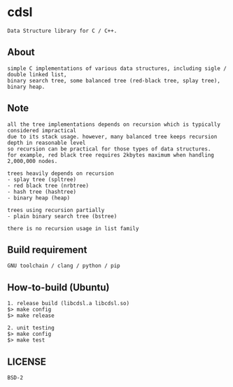 # cdsl 
	Data Structure library for C / C++.   
	
## About
	simple C implementations of various data structures, including sigle / double linked list,
	binary search tree, some balanced tree (red-black tree, splay tree), binary heap.

## Note
    all the tree implementations depends on recursion which is typically considered impractical 
    due to its stack usage. however, many balanced tree keeps recursion depth in reasonable level 
    so recursion can be practical for those types of data structures. 
    for example, red black tree requires 2kbytes maximum when handling 2,000,000 nodes.    
     
    trees heavily depends on recursion
    - splay tree (spltree)
    - red black tree (nrbtree)
    - hash tree (hashtree)
    - binary heap (heap)
    
    trees using recursion partially
    - plain binary search tree (bstree) 
    
    there is no recursion usage in list family
    
## Build requirement 
	GNU toolchain / clang / python / pip   
			 
## How-to-build (Ubuntu)
	1. release build (libcdsl.a libcdsl.so)
	$> make config
	$> make release
	
	2. unit testing
	$> make config
	$> make test
	
## LICENSE 
	BSD-2

